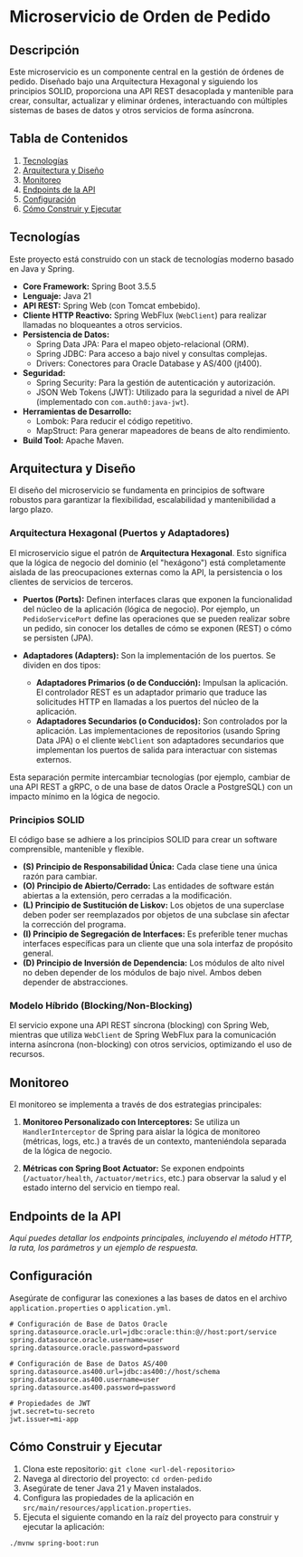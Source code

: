 # Microservicio de Orden de Pedido

## Descripción

Este microservicio es un componente central en la gestión de órdenes de pedido. Diseñado bajo una Arquitectura Hexagonal y siguiendo los principios SOLID, proporciona una API REST desacoplada y mantenible para crear, consultar, actualizar y eliminar órdenes, interactuando con múltiples sistemas de bases de datos y otros servicios de forma asíncrona.

## Tabla de Contenidos

1.  [Tecnologías](#tecnologías)
2.  [Arquitectura y Diseño](#arquitectura-y-diseño)
3.  [Monitoreo](#monitoreo)
4.  [Endpoints de la API](#endpoints-de-la-api)
5.  [Configuración](#configuración)
6.  [Cómo Construir y Ejecutar](#cómo-construir-y-ejecutar)

## Tecnologías

Este proyecto está construido con un stack de tecnologías moderno basado en Java y Spring.

*   **Core Framework:** Spring Boot 3.5.5
*   **Lenguaje:** Java 21
*   **API REST:** Spring Web (con Tomcat embebido).
*   **Cliente HTTP Reactivo:** Spring WebFlux (`WebClient`) para realizar llamadas no bloqueantes a otros servicios.
*   **Persistencia de Datos:**
    *   Spring Data JPA: Para el mapeo objeto-relacional (ORM).
    *   Spring JDBC: Para acceso a bajo nivel y consultas complejas.
    *   Drivers: Conectores para Oracle Database y AS/400 (jt400).
*   **Seguridad:**
    *   Spring Security: Para la gestión de autenticación y autorización.
    *   JSON Web Tokens (JWT): Utilizado para la seguridad a nivel de API (implementado con `com.auth0:java-jwt`).
*   **Herramientas de Desarrollo:**
    *   Lombok: Para reducir el código repetitivo.
    *   MapStruct: Para generar mapeadores de beans de alto rendimiento.
*   **Build Tool:** Apache Maven.

## Arquitectura y Diseño

El diseño del microservicio se fundamenta en principios de software robustos para garantizar la flexibilidad, escalabilidad y mantenibilidad a largo plazo.

### Arquitectura Hexagonal (Puertos y Adaptadores)

El microservicio sigue el patrón de **Arquitectura Hexagonal**. Esto significa que la lógica de negocio del dominio (el "hexágono") está completamente aislada de las preocupaciones externas como la API, la persistencia o los clientes de servicios de terceros.

*   **Puertos (Ports):** Definen interfaces claras que exponen la funcionalidad del núcleo de la aplicación (lógica de negocio). Por ejemplo, un `PedidoServicePort` define las operaciones que se pueden realizar sobre un pedido, sin conocer los detalles de cómo se exponen (REST) o cómo se persisten (JPA).

*   **Adaptadores (Adapters):** Son la implementación de los puertos. Se dividen en dos tipos:
    *   **Adaptadores Primarios (o de Conducción):** Impulsan la aplicación. El controlador REST es un adaptador primario que traduce las solicitudes HTTP en llamadas a los puertos del núcleo de la aplicación.
    *   **Adaptadores Secundarios (o Conducidos):** Son controlados por la aplicación. Las implementaciones de repositorios (usando Spring Data JPA) o el cliente `WebClient` son adaptadores secundarios que implementan los puertos de salida para interactuar con sistemas externos.

Esta separación permite intercambiar tecnologías (por ejemplo, cambiar de una API REST a gRPC, o de una base de datos Oracle a PostgreSQL) con un impacto mínimo en la lógica de negocio.

### Principios SOLID

El código base se adhiere a los principios SOLID para crear un software comprensible, mantenible y flexible.

*   **(S) Principio de Responsabilidad Única:** Cada clase tiene una única razón para cambiar.
*   **(O) Principio de Abierto/Cerrado:** Las entidades de software están abiertas a la extensión, pero cerradas a la modificación.
*   **(L) Principio de Sustitución de Liskov:** Los objetos de una superclase deben poder ser reemplazados por objetos de una subclase sin afectar la corrección del programa.
*   **(I) Principio de Segregación de Interfaces:** Es preferible tener muchas interfaces específicas para un cliente que una sola interfaz de propósito general.
*   **(D) Principio de Inversión de Dependencia:** Los módulos de alto nivel no deben depender de los módulos de bajo nivel. Ambos deben depender de abstracciones.

### Modelo Híbrido (Blocking/Non-Blocking)

El servicio expone una API REST síncrona (blocking) con Spring Web, mientras que utiliza `WebClient` de Spring WebFlux para la comunicación interna asíncrona (non-blocking) con otros servicios, optimizando el uso de recursos.

## Monitoreo

El monitoreo se implementa a través de dos estrategias principales:

1.  **Monitoreo Personalizado con Interceptores:** Se utiliza un `HandlerInterceptor` de Spring para aislar la lógica de monitoreo (métricas, logs, etc.) a través de un contexto, manteniéndola separada de la lógica de negocio.

2.  **Métricas con Spring Boot Actuator:** Se exponen endpoints (`/actuator/health`, `/actuator/metrics`, etc.) para observar la salud y el estado interno del servicio en tiempo real.

## Endpoints de la API

*Aquí puedes detallar los endpoints principales, incluyendo el método HTTP, la ruta, los parámetros y un ejemplo de respuesta.*

## Configuración

Asegúrate de configurar las conexiones a las bases de datos en el archivo `application.properties` o `application.yml`.

```properties
# Configuración de Base de Datos Oracle
spring.datasource.oracle.url=jdbc:oracle:thin:@//host:port/service
spring.datasource.oracle.username=user
spring.datasource.oracle.password=password

# Configuración de Base de Datos AS/400
spring.datasource.as400.url=jdbc:as400://host/schema
spring.datasource.as400.username=user
spring.datasource.as400.password=password

# Propiedades de JWT
jwt.secret=tu-secreto
jwt.issuer=mi-app
```

## Cómo Construir y Ejecutar

1.  Clona este repositorio: `git clone <url-del-repositorio>`
2.  Navega al directorio del proyecto: `cd orden-pedido`
3.  Asegúrate de tener Java 21 y Maven instalados.
4.  Configura las propiedades de la aplicación en `src/main/resources/application.properties`.
5.  Ejecuta el siguiente comando en la raíz del proyecto para construir y ejecutar la aplicación:

```bash
./mvnw spring-boot:run
```

